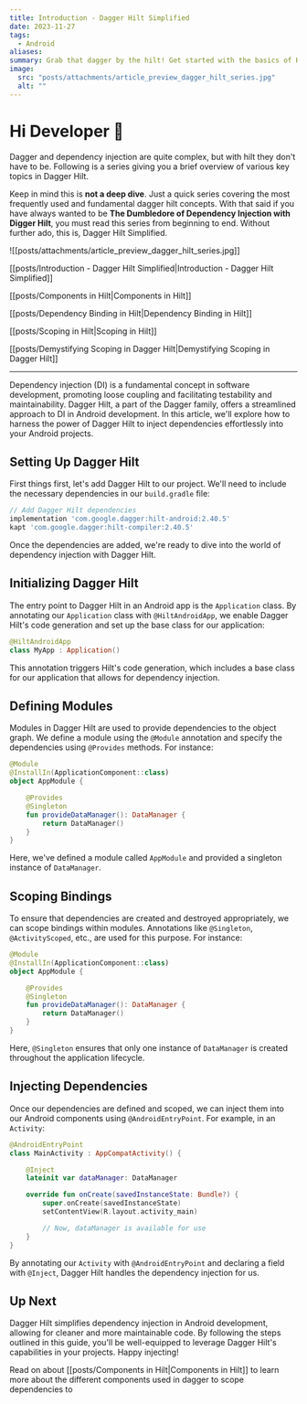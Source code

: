 ```yaml
---
title: Introduction - Dagger Hilt Simplified
date: 2023-11-27
tags:
  - Android
aliases: 
summary: Grab that dagger by the hilt! Get started with the basics of Hilt in Android.
image:
  src: "posts/attachments/article_preview_dagger_hilt_series.jpg"
  alt: ""
---
```

# Hi Developer 👋


Dagger and dependency injection are quite complex, but with hilt they don't have to be. Following is a series giving you a brief overview of various key topics in Dagger Hilt. 

Keep in mind this is **not a deep dive**. Just a quick series covering the most frequently used and fundamental dagger hilt concepts. With that said if you have always wanted to be **The Dumbledore of Dependency Injection with Digger Hilt**, you must read this series from beginning to end. Without further ado, this is, Dagger Hilt Simplified.  


![[posts/attachments/article_preview_dagger_hilt_series.jpg]]


[[posts/Introduction - Dagger Hilt Simplified|Introduction - Dagger Hilt Simplified]]

[[posts/Components in Hilt|Components in Hilt]]

[[posts/Dependency Binding in Hilt|Dependency Binding in Hilt]]

[[posts/Scoping in Hilt|Scoping in Hilt]]

[[posts/Demystifying Scoping in Dagger Hilt|Demystifying Scoping in Dagger Hilt]]



---




Dependency injection (DI) is a fundamental concept in software development, promoting loose coupling and facilitating testability and maintainability. Dagger Hilt, a part of the Dagger family, offers a streamlined approach to DI in Android development. In this article, we'll explore how to harness the power of Dagger Hilt to inject dependencies effortlessly into your Android projects.

## Setting Up Dagger Hilt

First things first, let's add Dagger Hilt to our project. We'll need to include the necessary dependencies in our `build.gradle` file:

```groovy
// Add Dagger Hilt dependencies
implementation 'com.google.dagger:hilt-android:2.40.5'
kapt 'com.google.dagger:hilt-compiler:2.40.5'
```

Once the dependencies are added, we're ready to dive into the world of dependency injection with Dagger Hilt.

## Initializing Dagger Hilt

The entry point to Dagger Hilt in an Android app is the `Application` class. By annotating our `Application` class with `@HiltAndroidApp`, we enable Dagger Hilt's code generation and set up the base class for our application:

```kotlin
@HiltAndroidApp
class MyApp : Application()
```

This annotation triggers Hilt's code generation, which includes a base class for our application that allows for dependency injection.

## Defining Modules

Modules in Dagger Hilt are used to provide dependencies to the object graph. We define a module using the `@Module` annotation and specify the dependencies using `@Provides` methods. For instance:

```kotlin
@Module
@InstallIn(ApplicationComponent::class)
object AppModule {

    @Provides
    @Singleton
    fun provideDataManager(): DataManager {
        return DataManager()
    }
}
```

Here, we've defined a module called `AppModule` and provided a singleton instance of `DataManager`.

## Scoping Bindings

To ensure that dependencies are created and destroyed appropriately, we can scope bindings within modules. Annotations like `@Singleton`, `@ActivityScoped`, etc., are used for this purpose. For instance:

```kotlin
@Module
@InstallIn(ApplicationComponent::class)
object AppModule {

    @Provides
    @Singleton
    fun provideDataManager(): DataManager {
        return DataManager()
    }
}
```

Here, `@Singleton` ensures that only one instance of `DataManager` is created throughout the application lifecycle.

## Injecting Dependencies

Once our dependencies are defined and scoped, we can inject them into our Android components using `@AndroidEntryPoint`. For example, in an `Activity`:

```kotlin
@AndroidEntryPoint
class MainActivity : AppCompatActivity() {

    @Inject
    lateinit var dataManager: DataManager

    override fun onCreate(savedInstanceState: Bundle?) {
        super.onCreate(savedInstanceState)
        setContentView(R.layout.activity_main)

        // Now, dataManager is available for use
    }
}
```

By annotating our `Activity` with `@AndroidEntryPoint` and declaring a field with `@Inject`, Dagger Hilt handles the dependency injection for us.

## Up Next

Dagger Hilt simplifies dependency injection in Android development, allowing for cleaner and more maintainable code. By following the steps outlined in this guide, you'll be well-equipped to leverage Dagger Hilt's capabilities in your projects. Happy injecting!

Read on about [[posts/Components in Hilt|Components in Hilt]] to learn more about the different components used in dagger to scope dependencies to



